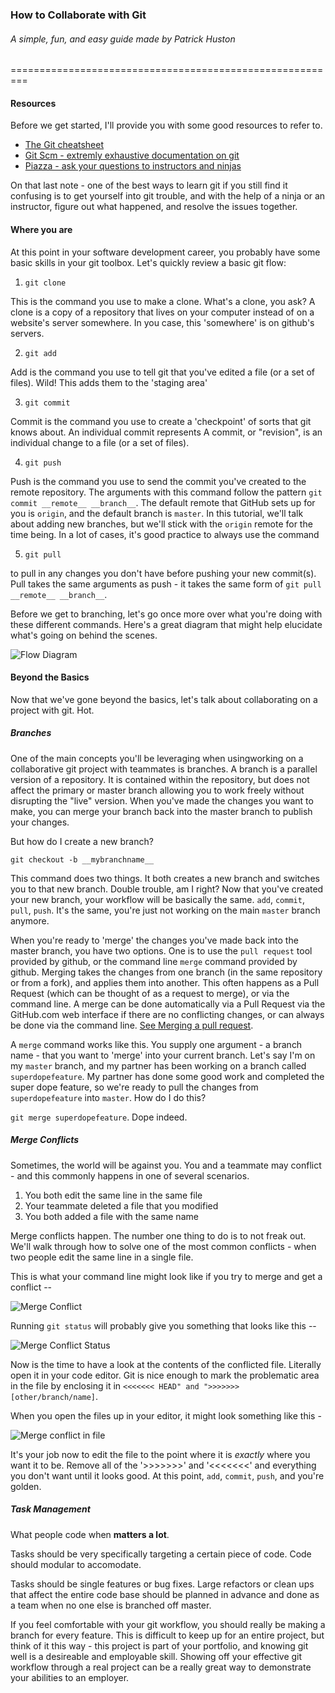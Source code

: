 ### How to Collaborate with Git
###### A simple, fun, and easy guide made by Patrick Huston
=========================================================

#### Resources

Before we get started, I'll provide you with some good resources to refer to.

- [The Git cheatsheet](https://training.github.com/kit/downloads/github-git-cheat-sheet.pdf)
- [Git Scm - extremly exhaustive documentation on git](https://git-scm.com/doc)
- [Piazza - ask your questions to instructors and ninjas](https://piazza.com/)

On that last note - one of the best ways to learn git if you still find it confusing is to get yourself into git trouble, and with the help of a ninja or an instructor, figure out what happened, and resolve the issues together.

#### Where you are
At this point in your software development career, you probably have some basic skills in your git toolbox. Let's quickly review a basic git flow:

1. `git clone`

  This is the command you use to make a clone. What's a clone, you ask? 
A clone is a copy of a repository that lives on your computer instead of on a website's server somewhere. In you case, this 'somewhere' is 
on github's servers.

2. `git add`

  Add is the command you use to tell git that you've edited a file (or a set of files). Wild! This adds them to the 'staging area'

3. `git commit`
  
  Commit is the command you use to create a 'checkpoint' of sorts that git knows about. An individual commit represents
  A commit, or "revision", is an individual change to a file (or a set of files).

4. `git push`

  Push is the command you use to send the commit you've created to the remote repository. The arguments with this command follow the pattern `git commit __remote__ __branch__`. The default remote that GitHub sets up for you is `origin`, and the default branch is `master`. In this tutorial, we'll talk about adding new branches, but we'll stick with the `origin` remote for the time being. In a lot of cases, it's good practice to always use the command
  
5. `git pull`

  to pull in any changes you don't have before pushing your new commit(s). Pull takes the same arguments as push - it takes the same form of `git pull __remote__ __branch__`. 
  
Before we get to branching, let's go once more over what you're doing with these different commands. Here's a great diagram that might help elucidate what's going on behind the scenes.

![Flow Diagram](http://i.stack.imgur.com/UvZ0M.png)
  
#### Beyond the Basics

Now that we've gone beyond the basics, let's talk about collaborating on a project with git. Hot.

##### Branches

One of the main concepts you'll be leveraging when usingworking on a collaborative git project with teammates is branches. A branch is a parallel version of a repository. It is contained within the repository, but does not affect the primary or master branch allowing you to work freely without disrupting the "live" version. When you've made the changes you want to make, you can merge your branch back into the master branch to publish your changes.

But how do I create a new branch?

`git checkout -b __mybranchname__` 

This command does two things. It both creates a new branch and switches you to that new branch. Double trouble, am I right? Now that you've created your new branch, your workflow will be basically the same. `add`, `commit`, `pull`, `push`. It's the same, you're just not working on the main `master` branch anymore. 

When you're ready to 'merge' the changes you've made back into the master branch, you have two options. One is to use the `pull request` tool provided by github, or the command line `merge` command provided by github. Merging takes the changes from one branch (in the same repository or from a fork), and applies them into another. This often happens as a Pull Request (which can be thought of as a request to merge), or via the command line. A merge can be done automatically via a Pull Request via the GitHub.com web interface if there are no conflicting changes, or can always be done via the command line. [See Merging a pull request](https://help.github.com/articles/merging-a-pull-request/).

A `merge` command works like this. You supply one argument - a branch name - that you want to 'merge' into your current branch. Let's say I'm on my `master` branch, and my partner has been working on a branch called `superdopefeature`. My partner has done some good work and completed the super dope feature, so we're ready to pull the changes from `superdopefeature` into `master`. How do I do this?

`git merge superdopefeature`. Dope indeed.

##### Merge Conflicts

Sometimes, the world will be against you. You and a teammate may conflict - and this commonly happens in one of several scenarios.

1. You both edit the same line in the same file
2. Your teammate deleted a file that you modified
3. You both added a file with the same name

Merge conflicts happen. The number one thing to do is to not freak out. We'll walk through how to solve one of the most common conflicts - when two people edit the same line in a single file.

This is what your command line might look like if you try to merge and get a conflict -- 

![Merge Conflict](http://images.abizern.org/365git/April10/Terminal01.png)

Running `git status` will probably give you something that looks like this -- 

![Merge Conflict Status](http://images.abizern.org/365git/April10/TerminalGst.png)

Now is the time to have a look at the contents of the conflicted file. Literally open it in your code editor. Git is nice enough to mark the problematic area in the file by enclosing it in `<<<<<<< HEAD" and ">>>>>>> [other/branch/name]`.

When you open the files up in your editor, it might look something like this -

![Merge conflict in file](https://github-images.s3.amazonaws.com/enterprise/11.10.340/user/assets/images/mac/changes/merge_conflict_sample.png)

It's your job now to edit the file to the point where it is *exactly* where you want it to be. Remove all of the '>>>>>>>' and '<<<<<<<' and everything you don't want until it looks good. At this point, `add`, `commit`, `push`, and you're golden.

##### Task Management

What people code when **matters a lot**.

Tasks should be very specifically targeting a certain piece of code. Code should modular to accomodate.

Tasks should be single features or bug fixes. Large refactors or clean ups that affect the entire code base should be planned in advance and done as a team when no one else is branched off master.

If you feel comfortable with your git workflow, you should really be making a branch for every feature. This is difficult to keep up for an entire project, but think of it this way - this project is part of your portfolio, and knowing git well is a desireable and employable skill. Showing off your effective git workflow through a real project can be a really great way to demonstrate your abilities to an employer.





